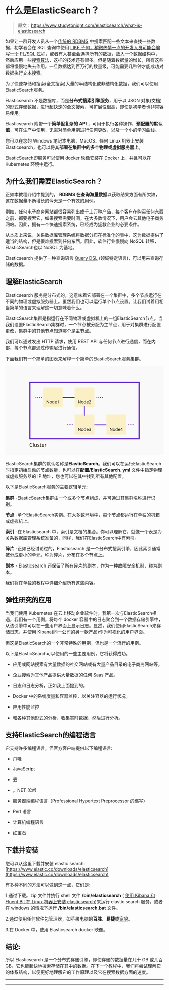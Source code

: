 # 什么是ElasticSearch？

> 原文：<https://www.studytonight.com/elasticsearch/what-is-elasticsearch>

如果让一群开发人员从一个[传统的 RDBMS](https://www.studytonight.com/dbms/rdbms-concept.php) 中搜索匹配一些文本来查找一些数据，初学者会在 SQL 查询中使用 [LIKE 子句，稍微热情一点的开发人员可能会编写一个](https://www.studytonight.com/dbms/like-clause.php) [PL/SQL 过程](https://www.studytonight.com/plsql/plsql-procedure-and-function)，或者有人甚至会选择所有的数据，放入一个数据结构中，然后应用一些[搜索算法](https://www.studytonight.com/data-structures/binary-search-algorithm)，这样的技术还有很多。但是随着数据量的增长，所有这些都将慢慢地失去作用。一旦数据达到百万行的数量级，可能需要几秒钟才能成功对数据执行文本搜索。

为了快速存储和搜索(全文搜索)大量的半结构化或非结构化数据，我们可以使用ElasticSearch服务。

Elasticsearch 不是数据库，而是**分布式搜索引擎服务**，用于以 JSON 对象(文档)的形式存储数据，进行超快速的全文搜索，可扩展性很高，即使是初学者也非常容易使用。

Elasticsearch 附带一个**简单但复杂的 API** ，可用于执行各种操作，**预配置的默认值**，可在生产中使用，无需对简单用例进行任何更改，以及一个小的学习曲线。

您可以在您的 Windows 笔记本电脑、MacOS、任何 Linux 机器上安装 Elasticsearch，也可以将其**部署在集群中的多个物理或虚拟服务器上**。

ElasticSearch即服务可以使用 docker 映像安装在 Docker 上，并且可以在 Kubernetes 环境中运行。

## 为什么我们需要ElasticSearch？

正如本教程介绍中提到的， **RDBMS 在查询海量数据**以获取结果方面有所欠缺，这在数据量不断增长的今天是一个有效的用例。

例如，任何电子商务网站都很容易列出成千上万种产品，每个客户在购买任何东西之前，都要搜索它，如果搜索需要时间，在大多数情况下，用户会去其他电子商务网站。因此，拥有一个快速搜索系统，已经成为拯救企业的必要条件。

从本质上来说，关系数据库管理系统将数据分布在标准化的表中，这为数据提供了适当的结构，但是很难搜索到任何东西。因此，软件行业慢慢向 NoSQL 转移，ElasticSearch也以 NoSQL 为基地。

Elasticsearch 提供了一种查询语言 [Query DSL](https://www.elastic.co/guide/en/elasticsearch/reference/current/query-dsl.html#query-dsl) (领域特定语言)，可以用来查询存储的数据。

## 理解ElasticSearch

Elasticsearch 服务是分布式的，这意味着它部署在一个集群中，多个节点运行在不同的物理或虚拟服务器上。虽然我们也可以运行单个节点设置。让我们试着用相当简单的语言来理解这一切意味着什么。

ElasticSearch集群是指运行在不同物理或虚拟机上的一组ElasticSearch节点。当我们设置ElasticSearch集群时，一个节点被分配为主节点，用于对集群进行配置更改，集群中的其他节点知道哪个是主节点。

我们可以通过发出 HTTP 请求，使用 REST API 与任何节点进行通信，而在内部，每个节点都通过传输层进行通信。

下面我们有一个简单的图表来解释一个简单的ElasticSearch服务集群。

![Elasticsearch cluster and nodes](img/5d78365f1dfb81beb809f5bf8b975ff9.png)

ElasticSearch集群的默认名称是**ElasticSearch**。我们可以在运行ElasticSearch时指定初始启动的节点数量，也可以在**配置/ElasticSearch. yml** 文件中指定物理或虚拟服务器的 IP 地址，您也可以在其中找到所有其他配置。

以下是ElasticSearch服务的主要逻辑单元:

**集群** -ElasticSearch集群由一个或多个节点组成，并可通过其集群名称进行识别。

**节点** -单个ElasticSearch实例。在大多数环境中，每个节点都运行在单独的机箱或虚拟机上。

**索引** -在 Elasticsearch 中，索引是文档的集合。你可以理解它，就像一个表是为关系数据库管理系统准备的，同样，我们在ElasticSearch中有索引。

**碎片** -正如已经讨论过的，Elasticsearch 是一个分布式搜索引擎，因此索引通常被分成更小的单元，称为碎片，分布在多个节点上。

**副本** - Elasticsearch 还保留了所有碎片的副本，作为一种故障安全机制，称为副本。

我们将在单独的教程中详细介绍所有这些内容。

## 弹性研究的应用

当我们使用 Kubernetes 在云上移动企业软件时，我第一次与ElasticSearch相遇，我们有一个用例，将每个 docker 容器中的日志聚合到一个数据存储引擎中，从该引擎中可以在一些用户界面上显示日志。显然，我们使用ElasticSearch来存储日志，并使用 Kibana(同一公司的另一款产品)作为可视化的用户界面。

但这是ElasticSearch的一个非常特殊的用例，但也是一个流行的用例。

以下是ElasticSearch可以使用的一些主要用例，它将获得成功。

*   应用或网站搜索有大量数据的社交网站或有大量产品目录的电子商务网站等。

*   企业搜索为其他产品提供大量数据的任何 Saas 产品。

*   日志和日志分析，正如我上面提到的。

*   Docker 中的系统度量和容器监控，以关注容器的运行状况。

*   应用性能监控

*   和各种其他形式的分析，收集实时数据，然后进行分析。

## 支持ElasticSearch的编程语言

它支持许多编程语言，但官方客户端提供以下编程语言:

*   爪哇

*   JavaScript

*   去

*   。NET (C#)

*   服务器端编程语言（Professional Hypertext Preprocessor 的缩写）

*   Perl 语言

*   计算机编程语言

*   红宝石

## 下载并安装

您可以从这里下载并安装 elastic search:[https://www.elastic.co/downloads/elasticsearch](https://www.elastic.co/downloads/elasticsearch)

有多种不同的方法可以做到这一点，它们是:

1.通过下载。zip 文件并执行 shell 文件 **/bin/elasticsearch** ( [使用 Kibana 和 Fluent Bit 在 Linux 机器上安装 elasticsearch](https://www.studytonight.com/post/setup-fluent-bit-with-elasticsearch-and-kibana-efk-for-log-management-on-linux-machine-non-kubernetes))来运行 elastic search 服务，或者在 windows 的情况下运行 **/bin/elasticsearch.bat** 文件。

2.通过使用任何软件包管理器，如苹果电脑的**百胜**、**易捷**或[家酿](https://www.studytonight.com/post/what-is-homebrew-and-how-to-install-it-on-mac-osx)。

3.在 Docker 中，使用 Elasticsearch docker 映像。

## 结论:

所以 Elasticsearch 是一个分布式存储引擎，即使存储的数据量在几十 GB 或几百 GB，它也能超快地搜索存储在其中的数据。在下一个教程中，我们将尝试理解它的体系结构，以便更好地理解它的工作原理以及它在搜索数据方面的速度。

* * *

* * *